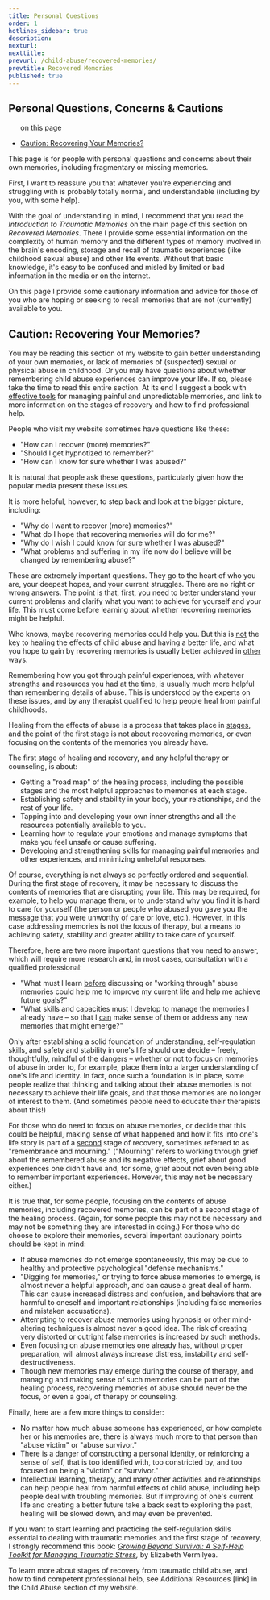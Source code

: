 ```yaml
---
title: Personal Questions
order: 1
hotlines_sidebar: true
description:
nexturl:
nexttitle:
prevurl: /child-abuse/recovered-memories/
prevtitle: Recovered Memories
published: true
---
```


## Personal Questions, Concerns & Cautions

<ul class="onpage"><p class="onpage__header">on this page</p>
  <li><a href="#recovering">Caution: Recovering Your Memories?</a></li>
</ul>

This page is for people with personal questions and concerns about their own memories, including fragmentary or missing memories.

First, I want to reassure you that whatever you're experiencing and struggling with is probably totally normal, and understandable (including by you, with some help).

With the goal of understanding in mind, I recommend that you read the _Introduction to Traumatic Memories_ on the main page of this section on _Recovered Memories_. There I provide some essential information on the complexity of human memory and the different types of memory involved in the brain's encoding, storage and recall of traumatic experiences (like childhood sexual abuse) and other life events. Without that basic knowledge, it's easy to be confused and misled by limited or bad information in the media or on the internet.

On this page I provide some cautionary information and advice for those of you who are hoping or seeking to recall memories that are not (currently) available to you.

## <a name="recovering"> Caution: Recovering Your Memories?</a>

You may be reading this section of my website to gain better understanding of your own memories, or lack of memories of (suspected) sexual or physical abuse in childhood. Or you may have questions about whether remembering child abuse experiences can improve your life. If so, please take the time to read this entire section. At its end I suggest a book with <u>effective tools</u> for managing painful and unpredictable memories, and link to more information on the stages of recovery and how to find professional help.

People who visit my website sometimes have questions like these:

*   "How can I recover (more) memories?"
*   "Should I get hypnotized to remember?"
*   "How can I know for sure whether I was abused?"

It is natural that people ask these questions, particularly given how the popular media present these issues.

It is more helpful, however, to step back and look at the bigger picture, including:

*   "Why do I want to recover (more) memories?"
*   "What do I hope that recovering memories will do for me?"
*   "Why do I wish I could know for sure whether I was abused?"
*   "What problems and suffering in my life now do I believe will be changed by remembering abuse?"

These are extremely important questions. They go to the heart of who you are, your deepest hopes, and your current struggles. There are no right or wrong answers. The point is that, first, you need to better understand your current problems and clarify what you want to achieve for yourself and your life. This must come before learning about whether recovering memories might be helpful.

Who knows, maybe recovering memories could help you. But this is <u>not</u> the key to healing the effects of child abuse and having a better life, and what you hope to gain by recovering memories is usually better achieved in <u>other</u> ways.

Remembering how you got through painful experiences, with whatever strengths and resources you had at the time, is usually much more helpful than remembering details of abuse. This is understood by the experts on these issues, and by any therapist qualified to help people heal from painful childhoods.

Healing from the effects of abuse is a process that takes place in <u>stages</u>, and the point of the first stage is not about recovering memories, or even focusing on the contents of the memories you already have.

The first stage of healing and recovery, and any helpful therapy or counseling, is about:

*   Getting a "road map" of the healing process, including the possible stages and the most helpful approaches to memories at each stage.
*   Establishing safety and stability in your body, your relationships, and the rest of your life.
*   Tapping into and developing your own inner strengths and all the resources potentially available to you.
*   Learning how to regulate your emotions and manage symptoms that make you feel unsafe or cause suffering.
*   Developing and strengthening skills for managing painful memories and other experiences, and minimizing unhelpful responses.

Of course, everything is not always so perfectly ordered and sequential. During the first stage of recovery, it may be necessary to discuss the contents of memories that are disrupting your life. This may be required, for example, to help you manage them, or to understand why you find it is hard to care for yourself (the person or people who abused you gave you the message that you were unworthy of care or love, etc.). However, in this case addressing memories is not the focus of therapy, but a means to achieving safety, stability and greater ability to take care of yourself.

Therefore, here are two more important questions that you need to answer, which will require more research and, in most cases, consultation with a qualified professional:

*   "What must I learn <u>before</u> discussing or "working through" abuse memories could help me to improve my current life and help me achieve future goals?"
*   "What skills and capacities must I develop to manage the memories I already have – so that I <u>can</u> make sense of them or address any new memories that might emerge?"

Only after establishing a solid foundation of understanding, self-regulation skills, and safety and stability in one's life should one decide – freely, thoughtfully, mindful of the dangers – whether or not to focus on memories of abuse in order to, for example, place them into a larger understanding of one's life and identity. In fact, once such a foundation is in place, some people realize that thinking and talking about their abuse memories is not necessary to achieve their life goals, and that those memories are no longer of interest to them. (And sometimes people need to educate their therapists about this!)

For those who do need to focus on abuse memories, or decide that this could be helpful, making sense of what happened and how it fits into one's life story is part of a <u>second</u> stage of recovery, sometimes referred to as "remembrance and mourning." ("Mourning" refers to working through grief about the remembered abuse and its negative effects, grief about good experiences one didn't have and, for some, grief about not even being able to remember important experiences. However, this may not be necessary either.)

It is true that, for some people, focusing on the contents of abuse memories, including recovered memories, can be part of a second stage of the healing process. (Again, for some people this may not be necessary and may not be something they are interested in doing.) For those who do choose to explore their memories, several important cautionary points should be kept in mind:

*   If abuse memories do not emerge spontaneously, this may be due to healthy and protective psychological "defense mechanisms."
*   "Digging for memories," or trying to force abuse memories to emerge, is almost never a helpful approach, and can cause a great deal of harm. This can cause increased distress and confusion, and behaviors that are harmful to oneself and important relationships (including false memories and mistaken accusations).
*   Attempting to recover abuse memories using hypnosis or other mind-altering techniques is almost never a good idea. The risk of creating very distorted or outright false memories is increased by such methods.
*   Even focusing on abuse memories one already has, without proper preparation, will almost always increase distress, instability and self-destructiveness.
*   Though new memories may emerge during the course of therapy, and managing and making sense of such memories can be part of the healing process, recovering memories of abuse should never be the focus, or even a goal, of therapy or counseling.

Finally, here are a few more things to consider:

*   No matter how much abuse someone has experienced, or how complete her or his memories are, there is always much more to that person than "abuse victim" or "abuse survivor."
*   There is a danger of constructing a personal identity, or reinforcing a sense of self, that is too identified with, too constricted by, and too focused on being a "victim" or "survivor."
*   Intellectual learning, therapy, and many other activities and relationships can help people heal from harmful effects of child abuse, including help people deal with troubling memories. But if improving of one's current life and creating a better future take a back seat to exploring the past, healing will be slowed down, and may even be prevented.

If you want to start learning and practicing the self-regulation skills essential to dealing with traumatic memories and the first stage of recovery, I strongly recommend this book: [_Growing Beyond Survival: A Self-Help Toolkit for Managing Traumatic Stress_](http://www.amazon.com/exec/obidos/ASIN/1886968098/jimhoppercom-20)_,_ by Elizabeth Vermilyea.

To learn more about stages of recovery from traumatic child abuse, and how to find competent professional help, see Additional Resources [link] in the Child Abuse section of my website.